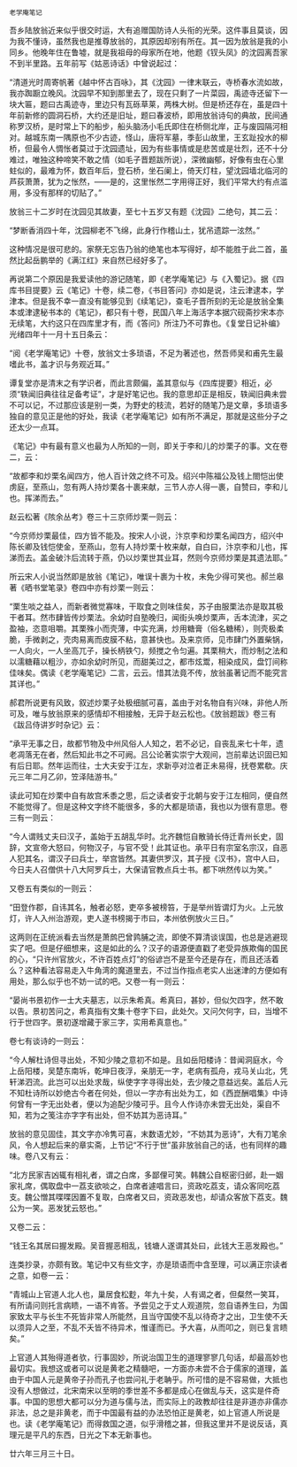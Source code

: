     老学庵笔记 

   吾乡陆放翁近来似乎很交时运，大有追赠国防诗人头衔的光荣。这件事且莫谈，因为我不懂诗，虽然我也是推尊放翁的，其原因却别有所在。其一因为放翁是我的小同乡。他晚年住在鲁墟，就是我祖母的母家所在地，他题《钗头凤》的沈园离吾家不到半里路。五年前写《姑恶诗话》中曾说起过：

   “清道光时周寄帆著《越中怀古百咏》，其《沈园》一律末联云，寺桥春水流如故，我亦踟蹰立晚风。沈园早不知到那里去了，现在只剩了一片菜园，禹迹寺还留下一块大匾，题曰古禹迹寺，里边只有瓦砾草莱，两株大树。但是桥还存在，虽是四十年前新修的圆洞石桥，大约还是旧址，题曰春波桥，即用放翁诗句的典故，民间通称罗汉桥，是时常上下的船步，船头脑汤小毛氏即住在桥侧北岸，正与废园隔河相对。越城东南一隅原也不少古迹，怪山，唐将军墓，季彭山故里，王玄趾投水的柳桥，但最令人惆怅者莫过于沈园遗址，因为有些事情或是悲苦或是壮烈，还不十分难过，唯独这种啼笑不敢之情（如毛子晋题跋所说），深微幽郁，好像有虫在心里蛀似的，最难为怀，数百年后，登石桥，坐石阑上，倚天灯柱，望沈园墙北临河的芦荻萧萧，犹为之怅然，——是的，这里怅然二字用得正好，我们平常大约有点滥用，多没有那样的切贴了。”

   放翁三十二岁时在沈园见其故妻，至七十五岁又有题《沈园》二绝句，其二云：

   “梦断香消四十年，沈园柳老不飞绵，此身行作稽山土，犹吊遗踪一泫然。”

   这种情况是很可悲的。家祭无忘告乃翁的绝笔也本写得好，却不能胜于此二首，虽然比起岳鹏举的《满江红》来自然已经好多了。

   再说第二个原因是我爱读他的游记随笔，即《老学庵笔记》与《入蜀记》。据《四库书目提要》云《笔记》十卷，续二卷，《书目答问》亦如是说，注云津逮本，学津本。但是我不幸一直没有能够见到《续笔记》，查毛子晋所刻的无论是放翁全集本或津逮秘书本的《笔记》，都只有十卷，民国八年上海活字本据穴砚斋抄宋本亦无续笔，大约这只在四库里才有，而《答问》所注乃不可靠也。《复堂日记补编》光绪四年十一月十五日条云：

   “阅《老学庵笔记》十卷，放翁文士多琐语，不足为著述也，然吾师吴和甫先生最嗜此书，盖才识与务观近耳。”

   谭复堂亦是清末之有学识者，而此言颇偏，盖其意似与《四库提要》相近，必须“轶闻旧典往往足备考证”，才是好笔记也。我的意思却正是相反，轶闻旧典未尝不可以记，不过那应该是别一类，为野史的枝流，若好的随笔乃是文章，多琐语多独自的意见正是他的好处，我读《老学庵笔记》如有所不满足，那就是这些分子之还太少一点耳。

   《笔记》中有最有意义也最为人所知的一则，即关于李和儿的炒栗子的事。文在卷二，云：

   “故都李和炒栗名闻四方，他人百计效之终不可及。绍兴中陈福公及钱上閤恺出使虏庭，至燕山，忽有两人持炒栗各十裹来献，三节人亦人得一裹，自赞曰，李和儿也。挥涕而去。”

   赵云松著《陔余丛考》卷三十三京师炒栗一则云：

   “今京师炒栗最佳，四方皆不能及。按宋人小说，汴京李和炒栗名闻四方，绍兴中陈长卿及钱恺使金，至燕山，忽有人持炒栗十枚来献，自白曰，汴京李和儿也，挥涕而去。盖金破汴后流转于燕，仍以炒栗世其业耳，然则今京师炒栗是其遗法耶。”

   所云宋人小说当然即是放翁《笔记》，唯误十裹为十枚，未免少得可笑也。郝兰皋著《晒书堂笔录》卷四中亦有炒栗一则云：

   “栗生啖之益人，而新者微觉寡味，干取食之则味佳矣，苏子由服栗法亦是取其极干者耳。然市肆皆传炒栗法。余幼时自塾晚归，闻街头唤炒栗声，舌本流津，买之盈袖，恣意咀嚼。其栗殊小而壳薄，中实充满，炒用糖膏（俗名糖稀），则壳极柔脆，手微剥之，壳肉易离而皮膜不粘，意甚快也。及来京师，见市肆门外置柴锅，一人向火，一人坐高兀子，操长柄铁勺，频搅之令匀遍。其栗稍大，而炒制之法和以濡糖藉以粗沙，亦如余幼时所见，而甜美过之，都市炫鬻，相染成风，盘饤间称佳味矣。偶读《老学庵笔记》二言，云云。惜其法竟不传，放翁虽著记而不能究言其详也。”

   郝君所说更有风致，叙述炒栗子处极细腻可喜，盖由于对名物自有兴味，非他人所可及，唯与放翁原来的感情却不相接触，无异于赵云松也。《放翁题跋》卷三有《跋吕侍讲岁时杂记》云：

   “承平无事之日，故都节物及中州风俗人人知之，若不必记，自丧乱来七十年，遗老凋落无在者，然后知此书之不可阙。吕公论著实崇宁大观间，岂前辈达识固已知有后日耶。然年运而往，士大夫安于江左，求新亭对泣者正未易得，抚卷累欷。庆元三年二月乙卯，笠泽陆游书。”

   读此可知在炒栗中自有故宫禾黍之思，后之读者安于北朝与安于江左相同，便自然不能觉得了。但是这种文字终不能很多，多的大都是琐语，我也以为很有意思。卷三有一则云：

   “今人谓贱丈夫曰汉子，盖始于五胡乱华时。北齐魏恺自散骑长侍迁青州长史，固辞，文宣帝大怒曰，何物汉子，与官不受！此其证也。承平日有宗室名宗汉，自恶人犯其名，谓汉子曰兵士，举宫皆然。其妻供罗汉，其子授《汉书》，宫中人曰，今日夫人召僧供十八大阿罗兵士，大保请官教点兵士书。都下哄然传以为笑。”

   又卷五有类似的一则云：

   “田登作郡，自讳其名，触者必怒，吏卒多被榜笞，于是举州皆谓灯为火。上元放灯，许人入州治游观，吏人遂书榜揭于市曰，本州依例放火三日。”

   这两则在正统派看去当然是萧鹧巴曾鹑脯之流，即使不算清谈误国，也总是逃避现实了吧。但是仔细想来，这是如此的么？汉子的语源便直戳了老受异族欺侮的国民的心，“只许州官放火，不许百姓点灯”的俗谚岂不是至今还是存在，而且还活着么？这种看法容易走入牛角湾的魔道里去，不过当作指点老实人出迷津的方便如有用处，那么似乎也不妨一试的吧。又卷一有一则云：

   “晏尚书景初作一士大夫墓志，以示朱希真。希真曰，甚妙，但似欠四字，然不敢以告。景初苦问之，希真指有文集十卷字下曰，此处欠。又问欠何字，曰，当增不行于世四字。景初遂增藏于家三字，实用希真意也。”

   卷七有谈诗的一则云：

   “今人解杜诗但寻出处，不知少陵之意初不如是。且如岳阳楼诗：昔闻洞庭水，今上岳阳楼，吴楚东南坼，乾坤日夜浮，亲朋无一字，老病有孤舟，戎马关山北，凭轩涕泗流。此岂可以出处求哉，纵使字字寻得出处，去少陵之意益远矣。盖后人元不知杜诗所以妙绝古今者在何处，但以一字亦有出处为工，如《西崑酬唱集》中诗何曾有一字无出处者，便以为追配少陵可乎。且今人作诗亦未尝无出处，渠自不知，若为之笺注亦字字有出处，但不妨其为恶诗耳。”

   放翁的意见固佳，其文字亦冷隽可喜，末数语尤妙，“不妨其为恶诗”，大有刀笔余风，令人想起后来的章实斋，上节记“不行于世”虽非放翁自己的话，也有同样的趣味。卷八又有云：

   “北方民家吉凶辄有相礼者，谓之白席，多鄙俚可笑。韩魏公自枢密归邺，赴一姻家礼席，偶取盘中一荔支欲啖之，白席者遽唱言曰，资政吃荔支，请众客同吃荔支。魏公憎其喋喋因置不复取，白席者又曰，资政恶发也，却请众客放下荔支。魏公为一笑。恶发犹云怒也。”

   又卷二云：

   “钱王名其居曰握发殿。吴音握恶相乱，钱塘人遂谓其处曰，此钱大王恶发殿也。”

   连类抄录，亦颇有致。笔记中又有些文字，亦是琐语而中含至理，可以满正宗读者之意，如卷一云：

   “青城山上官道人北人也，巢居食松麨，年九十矣，人有谒之者，但粲然一笑耳，有所请问则托言病瞆，一语不肯答。予尝见之于丈人观道院，忽自语养生曰，为国家致太平与长生不死皆非常人所能然，且当守国使不乱以待奇才之出，卫生使不夭以须异人之至，不乱不夭皆不待异术，惟谨而已。予大喜，从而叩之，则已复言瞆矣。”

   上官道人其殆得道者欤，行事固妙，所说治国卫生的道理寥寥几句话，却最高妙也最切实。我想这或者可以说是黄老之精髓吧，一方面亦未尝不合于儒家的道理，盖由于中国人元是黄帝子孙而孔子也尝问礼于老聃乎。所可惜的是不容易做，大抵也没有人想做过，北宋南宋以至明的季世差不多都是成心在做乱与夭，这实是件奇事。中国的思想大都可以分为道与儒与法，而实际上的政教却往往是非道亦非儒亦非法，总之是非黄老，而于中国最有益的办法恐怕正是黄老，如上官道人所说是也。读《老学庵笔记》而得救国之道，似乎滑稽之甚，但我这里并不是说反话，真理元是平凡的东西，日光之下本无新事也。

   廿六年三月三十日。

